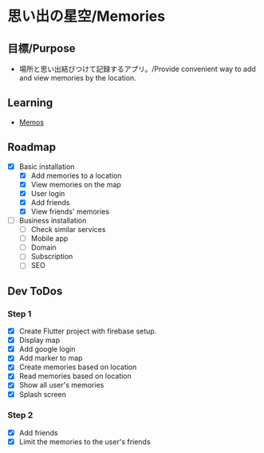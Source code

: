 # 思い出の星空/Memories
## 目標/Purpose
- 場所と思い出結びつけて記録するアプリ。/Provide convenient way to add and view memories by the location.

## Learning
- [Memos](memos.md)

## Roadmap
- [x] Basic installation
  - [x] Add memories to a location
  - [x] View memories on the map
  - [x] User login
  - [x] Add friends
  - [x] View friends' memories
- [ ] Business installation
  - [ ] Check similar services
  - [ ] Mobile app
  - [ ] Domain
  - [ ] Subscription
  - [ ] SEO

## Dev ToDos
### Step 1
- [x] Create Flutter project with firebase setup.
- [x] Display map
- [x] Add google login
- [x] Add marker to map
- [x] Create memories based on location
- [x] Read memories based on location
- [x] Show all user's memories
- [x] Splash screen

### Step 2
- [x] Add friends
- [x] Limit the memories to the user's friends
